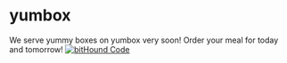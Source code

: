 # yumbox
We serve yummy boxes on yumbox very soon!
Order your meal for today and tomorrow!
[![bitHound Code](https://www.bithound.io/github/geekhouseteam/yumbox/badges/code.svg)](https://www.bithound.io/github/geekhouseteam/yumbox)
